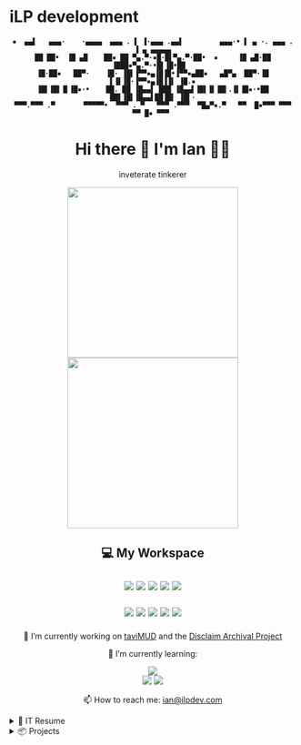 # iLP development
<h4 align='center'>
  
```
▪  ▄▄▌   ▄▄▄·    ·▄▄▄▄  ▄▄▄ . ▌ ▐·▄▄▄ .▄▄▌         ▄▄▄·• ▌ ▄ ·. ▄▄▄ . ▐ ▄ ▄▄▄▄▄
██ ██•  ▐█ ▄█    ██▪ ██ ▀▄.▀·▪█·█▌▀▄.▀·██•  ▪     ▐█ ▄█·██ ▐███▪▀▄.▀·•█▌▐█•██  
▐█·██▪   ██▀·    ▐█· ▐█▌▐▀▀▪▄▐█▐█•▐▀▀▪▄██▪   ▄█▀▄  ██▀·▐█ ▌▐▌▐█·▐▀▀▪▄▐█▐▐▌ ▐█.▪
▐█▌▐█▌▐▌▐█▪·•    ██. ██ ▐█▄▄▌ ███ ▐█▄▄▌▐█▌▐▌▐█▌.▐▌▐█▪·•██ ██▌▐█▌▐█▄▄▌██▐█▌ ▐█▌·
▀▀▀.▀▀▀ .▀       ▀▀▀▀▀•  ▀▀▀ . ▀   ▀▀▀ .▀▀▀  ▀█▄▀▪.▀   ▀▀  █▪▀▀▀ ▀▀▀ ▀▀ █▪ ▀▀▀ 
```
<h1 align='center'>
  Hi there 👋 I'm Ian 👨‍💻 
</h1>

<p align='center'>
  inveterate tinkerer
</p>
  
<p align='center'>
  <a href="#"><img src="https://github-readme-stats.vercel.app/api?username=iLPdev&theme=blue-green" width="300"></a><a href="#"><img src="https://github-readme-streak-stats.herokuapp.com/?user=iLPdev&theme=blue-green" width="300"></a>
</p>

<h2 align='center'>

  💻 My Workspace<br/><br/>
  <img src="https://img.shields.io/badge/windows-%230078D6.svg?&style=for-the-badge&logo=windows&logoColor=white" />
  <img src="https://img.shields.io/badge/Ubuntu-0078D6?style=for-the-badge&logo=ubuntu&logoColor=white" />
  <img src="https://img.shields.io/badge/intel-core%20i7%205th-%230071C5.svg?&style=for-the-badge&logo=intel&logoColor=white" />
  <img src="https://img.shields.io/badge/RAM-16GB-%230071C5.svg?&style=for-the-badge&logoColor=white" />
  <img src="https://img.shields.io/badge/lenovo%20laptop-0078D6?style=for-the-badge&logo=acer&logoColor=white" />
  
  <p align='center'>
    <img src="https://img.shields.io/badge/Visual_Studio_Code-0078D4?style=for-the-badge&logo=visual%20studio%20code&logoColor=white" />
    <img src="https://img.shields.io/badge/Gimp-657D8B?style=for-the-badge&logo=gimp&logoColor=FFFFFF" />
    <img src="https://img.shields.io/badge/Inkscape-e0e0e0?style=for-the-badge&logo=inkscape&logoColor=080A13" />
    <img src="https://img.shields.io/badge/Audacity-0000CC?style=for-the-badge&logo=audacity&logoColor=white" />
    <img src="https://img.shields.io/badge/Spotify-1ED760?&style=for-the-badge&logo=spotify&logoColor=white" />
  </p>

</h2>
  
<p align='center'>
🔭 I’m currently working on <a href="https://github.com/iLPdev/taviMUD">taviMUD</a> and the <a href="https://github.com/iLPdev/disclaim/wiki">Disclaim Archival Project</a></p>
<p align='center'>
🌱 I’m currently learning:</p>
 <p align='center'>
  <img src="https://img.shields.io/badge/python-3670A0?style=for-the-badge&logo=python&logoColor=ffdd54" /><br /><img src="https://img.shields.io/badge/Codecademy-FFF0E5?style=for-the-badge&logo=codecademy&logoColor=1F243A"> <img src="https://img.shields.io/badge/Freecodecamp-%23123.svg?&style=for-the-badge&logo=freecodecamp&logoColor=green">
  </p>

<p align='center'>
  📫 How to reach me: <a href='mailto:ian@ilpdev.com'>ian@ilpdev.com</a>
</p>

<details>
  <summary>📃 IT Resume</summary>


## Education

- 📖 **CIS Coursework**\
📆 1994 - 1995\
📍 **Humboldt State University** - Arcata, CA, USA

## Experience

<img align="right" src="https://img.shields.io/badge/php-%23777BB4.svg?logo=php&logoColor=white" />
<img align="right" src="https://img.shields.io/badge/html5-E34F26?logo=html5&logoColor=white" />
<img align="right" src="https://img.shields.io/badge/css3-1572B6?logo=css3&logoColor=white" />

- 👨‍💻 **Wordpress Astra Developer**\
📆 2020 - present\
📍 **iLP development** - NV, USA

<img align="right" src="https://img.shields.io/badge/lua-%232C2D72.svg?logo=lua&logoColor=white" />
  
- 👨‍💻 **Mudlet Package Developer**\
📆 2020 - present\
📍 **discMapper** - NV, USA 

<img align="right" src="https://img.shields.io/badge/php-%23777BB4.svg?logo=php&logoColor=white" />
<img align="right" src="https://img.shields.io/badge/html5-E34F26?logo=html5&logoColor=white" />
<img align="right" src="https://img.shields.io/badge/css3-1572B6?logo=css3&logoColor=white" />
 
- 👨‍💻 **Wordpress Genesis Developer**\
📆 2013 - 2020\
📍 **iLP development** - NV, USA
  
<img align="right" src="https://img.shields.io/badge/php-%23777BB4.svg?logo=php&logoColor=white" />
<img align="right" src="https://img.shields.io/badge/html5-E34F26?logo=html5&logoColor=white" />
<img align="right" src="https://img.shields.io/badge/css3-1572B6?logo=css3&logoColor=white" />
<img align="right" src="https://img.shields.io/badge/bootstrap-563D7C?logo=bootstrap&logoColor=white" />  
<img align="right" src="https://img.shields.io/badge/jquery-%230769AD.svg?logo=jquery&logoColor=white" />
  
- 👨‍💻 **concrete5 Developer**\
📆 2010 - 2013\
📍 **iLP development** - NV, USA
  
- 👨‍💻 **Bot Net Administrator**\
📆 2001 - 2003\
📍 **Eggdrop** - DALnet / IRC Highway, IRC
  
- 👨‍💻 **Founder / SOp**\
📆 2001 - 2003\
📍 **HBO Original Series [HOS]** - DALnet / IRC Highway, IRC
  
- 👨‍💻 **Technical Manager**\
📆 1999 - 2000\
📍 **Human Computer** - CA, USA

<img align="right" src="https://img.shields.io/badge/php-%23777BB4.svg?logo=php&logoColor=white" />
<img align="right" src="https://img.shields.io/badge/html4-E34F26?logo=html4&logoColor=white" />
<img align="right" src="https://img.shields.io/badge/css2-1572B6?logo=css2&logoColor=white" />
<img align="right" src="https://img.shields.io/badge/SQL%20Server-CC2927?logo=microsoft-sql-server&logoColor=white" />
<img align="right" src="https://img.shields.io/badge/RedHat-294172?logo=redhat&logoColor=white" />
  
- 👨‍💻 **Administrator**\
📆 1998 - 1999\
📍 **InlandData ISP** - CA, USA
  
<img align="right" src="https://img.shields.io/badge/intel-pentium.svg?logo=intel&logoColor=white" />
<img align="right" src="https://img.shields.io/badge/Windows%2098-E34F26?logo=windows95&logoColor=white" />
<img align="right" src="https://img.shields.io/badge/Windows%2095-008484?logo=windows95&logoColor=white" />
  
- 👨‍💻 **Computer Technician**\
📆 1997 - 1999\
📍 **Human Computer** - CA, USA

- 👨‍💻 **SysOp**\
📆 1994 - 1996\
📍 **Digital Buddha BBS** - CA, USA
  
- 👨‍💻 **ircII Bot Developer**\
📆 1991 - 1993\
📍 **LAVAtech** - EFnet, IRC
  
- 👨‍💻 **SysOp**\
📆 1985 - 1989\
📍 **Warez 'R' Us BBS** - CA, USA


<!--## Skills

<img align="right" src="https://img.shields.io/badge/(My)SQL-4479A1?logo=mysql&logoColor=white" />
<img align="right" src="https://img.shields.io/badge/BASH-4EAA25?logo=gnu-bash&logoColor=white" />
<img align="right" src="https://img.shields.io/badge/PHP-777BB4?logo=php&logoColor=white" />
<img align="right" src="https://img.shields.io/badge/Go-00ADD8?logo=go&logoColor=white" />
<img align="right" src="https://img.shields.io/badge/Python-3776AB?logo=python&logoColor=white" />
<img align="right" src="https://img.shields.io/badge/C Sharp-239120?logo=c-sharp&logoColor=white" />
<img align="right" src="https://img.shields.io/badge/C++-00599C?logo=c%2B%2B&logoColor=white" />
<img align="right" src="https://img.shields.io/badge/C-A8B9CC?logo=c&logoColor=white" />

**Programming**

<img align="right" src="https://img.shields.io/badge/Arch-1793D1?logo=arch-linux&logoColor=white" />
<img align="right" src="https://img.shields.io/badge/Fedora-294172?logo=fedora&logoColor=white" />
<img align="right" src="https://img.shields.io/badge/Debian-A81D33?logo=debian&logoColor=white" />
<img align="right" src="https://img.shields.io/badge/Ubuntu-E95420?logo=ubuntu&logoColor=white" />
<img align="right" src="https://img.shields.io/badge/Windows-0078D6?logo=windows&logoColor=white" />

**Operating Systems**

-->

</details>

<details>
  <summary>📦 Projects</summary>
  
  

| Name                 | Description                                          | Download |
| -------------------- | ---------------------------------------------------- | -------- |
| [Disclaim Archive](https://github.com/iLPdev/disclaim) | Humboldt County's Furious Alternative Trio  |  [![disclaim](https://img.shields.io/github/downloads/iLPdev/disclaim/total)](https://github.com/iLPdev/disclaim/releases/tag/studio-mp3-v1.1.0) |

<!-- | Content Cell         | Content Cell                                       | link | -->
  
</details>
  

<!--
**iLPdev/iLPdev** is a ✨ _special_ ✨ repository because its `README.md` (this file) appears on your GitHub profile.

Here are some ideas to get you started:

- 🔭 I’m currently working on ...
- 🌱 I’m currently learning ...
- 👯 I’m looking to collaborate on ...
- 🤔 I’m looking for help with ...
- 💬 Ask me about ...
- 📫 How to reach me: ...
- 😄 Pronouns: ...
- ⚡ Fun fact: ...
-->
